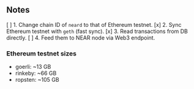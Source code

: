 ## Notes

[ ] 1.  Change chain ID of `neard` to that of Ethereum testnet.
[x] 2.  Sync Ethereum testnet with `geth` (fast sync).
[x] 3.  Read transactions from DB directly.
[ ] 4.  Feed them to NEAR node via Web3 endpoint.


### Ethereum testnet sizes

- goerli: ~13 GB
- rinkeby: ~66 GB
- ropsten: ~105 GB
